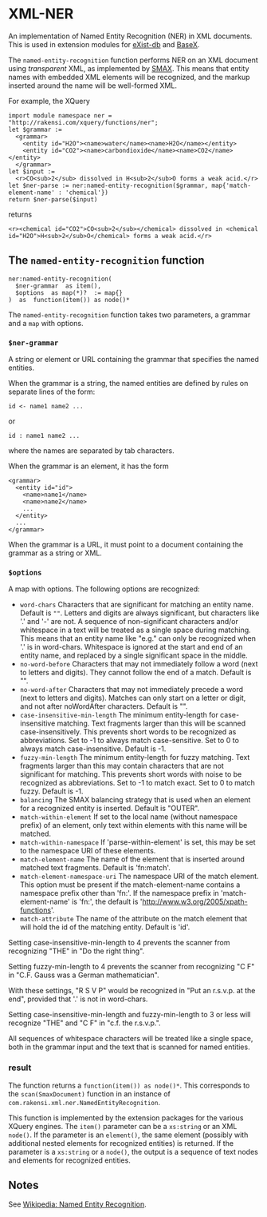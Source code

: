 # XML-NER

An implementation of Named Entity Recognition (NER) in XML documents.
This is used in extension modules for [eXist-db](https://github.com/nverwer/exist-ner-xar) and [BaseX](https://github.com/nverwer/basex-ner-xar).

The `named-entity-recognition` function performs NER on an XML document using *transparent* XML, as implemented by [SMAX](https://github.com/nverwer/SMAX).
This means that entity names with embedded XML elements will be recognized, and the markup inserted around the name will be well-formed XML.

For example, the XQuery

```
import module namespace ner = "http://rakensi.com/xquery/functions/ner";
let $grammar :=
  <grammar>
    <entity id="H2O"><name>water</name><name>H2O</name></entity>
    <entity id="CO2"><name>carbondioxide</name><name>CO2</name></entity>
  </grammar>
let $input :=
  <r>CO<sub>2</sub> dissolved in H<sub>2</sub>O forms a weak acid.</r>
let $ner-parse := ner:named-entity-recognition($grammar, map{'match-element-name' : 'chemical'})
return $ner-parse($input)
```

returns

```
<r><chemical id="CO2">CO<sub>2</sub></chemical> dissolved in <chemical id="H2O">H<sub>2</sub>O</chemical> forms a weak acid.</r>
```

## The `named-entity-recognition` function

```
ner:named-entity-recognition(
  $ner-grammar  as item(),
  $options  as map(*)?  := map{}
)  as  function(item()) as node()*

```

The `named-entity-recognition` function takes two parameters, a grammar and a `map` with options.

### `$ner-grammar`

A string or element or URL containing the grammar that specifies the named entities.

When the grammar is a string, the named entities are defined by rules on separate lines of the form:
```
id <- name1 name2 ...
```
or
```
id : name1 name2 ...
```
where the names are separated by tab characters.

When the grammar is an element, it has the form
```
<grammar>
  <entity id="id">
    <name>name1</name>
    <name>name2</name>
    ...
  </entity>
  ...
</grammar>
```

When the grammar is a URL, it must point to a document containing the grammar as a string or XML.

### `$options`

A map with options. The following options are recognized:

* `word-chars` Characters that are significant for matching an entity name. Default is `""`.
    Letters and digits are always significant, but characters like '.' and '-' are not.
    A sequence of non-significant characters and/or whitespace in a text will be treated as a single space during matching.
    This means that an entity name like "e.g." can only be recognized when '.' is in word-chars.
    Whitespace is ignored at the start and end of an entity name, and replaced by a single significant space in the middle.
* `no-word-before` Characters that may not immediately follow a word (next to letters and digits).
    They cannot follow the end of a match. Default is "".
* `no-word-after` Characters that may not immediately precede a word (next to letters and digits).
    Matches can only start on a letter or digit, and not after noWordAfter characters. Default is "".
* `case-insensitive-min-length` The minimum entity-length for case-insensitive matching.
    Text fragments larger than this will be scanned case-insensitively.
    This prevents short words to be recognized as abbreviations.
    Set to -1 to always match case-sensitive. Set to 0 to always match case-insensitive.
    Default is -1.
* `fuzzy-min-length` The minimum entity-length for fuzzy matching.
    Text fragments larger than this may contain characters that are not significant for matching.
    This prevents short words with noise to be recognized as abbreviations.
    Set to -1 to match exact. Set to 0 to match fuzzy.
    Default is -1.
* `balancing` The SMAX balancing strategy that is used when an element for a recognized entity is inserted.
    Default is "OUTER".
* `match-within-element` If set to the local name (without namespace prefix) of an element, only text within elements with this name will be matched.
* `match-within-namespace` If 'parse-within-element' is set, this may be set to the namespace URI of these elements.
* `match-element-name` The name of the element that is inserted around matched text fragments.
    Default is 'fn:match'.
* `match-element-namespace-uri` The namespace URI of the match element.
    This option must be present if the match-element-name contains a namespace prefix other than 'fn:'.
    If the namespace prefix in 'match-element-name' is 'fn:', the default is 'http://www.w3.org/2005/xpath-functions'.
* `match-attribute` The name of the attribute on the match element that will hold the id of the matching entity.
    Default is 'id'.

Setting case-insensitive-min-length to 4 prevents the scanner from recognizing "THE" in "Do the right thing".

Setting fuzzy-min-length to 4 prevents the scanner from recognizing "C F" in "C.F. Gauss was a German mathematician".

With these settings, "R S V P" would be recognized in "Put an r.s.v.p. at the end", provided that '.' is not in word-chars.

Setting case-insensitive-min-length and fuzzy-min-length to 3 or less will recognize "THE" and "C F" in "c.f. the r.s.v.p.".

All sequences of whitespace characters will be treated like a single space, both in the grammar input and the text that is scanned for named entities.

### result

The function returns a `function(item()) as node()*`.
This corresponds to the `scan(SmaxDocument)` function in an instance of `com.rakensi.xml.ner.NamedEntityRecognition`.

This function is implemented by the extension packages for the various XQuery engines.
The `item()` parameter can be a `xs:string` or an XML `node()`.
If the parameter is an `element()`, the same element (possibly with additional nested elements for recognized entities) is returned.
If the parameter is a `xs:string` or a `node()`, the output is a sequence of text nodes and elements for recognized entities.

## Notes

See [Wikipedia: Named Entity Recognition](https://en.wikipedia.org/wiki/Named-entity_recognition).
